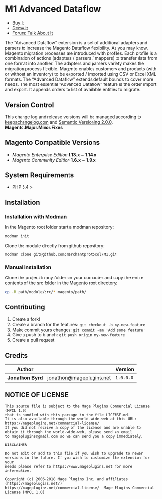 # M1 Advanced Dataflow

 - [Buy It](https://mageplugins.net/store/magento-extensions/magento-v1-0/advanced-dataflow.html)
 - [Demo It](http://demo.mageplugins.net/M1-advanced-data-flow)
 - [Forum: Talk About It](https://mageplugins.net/forums/forum/magento-plugin-forum/advanced-dataflow/)

The “Advanced Dataflow” extension is a set of additional adapters and parsers to increase the Magento Dataflow flexibility. As you may know, Magento migration processes are introduced with profiles. Each profile is a combination of actions (adapters / parsers / mappers) to transfer data from one format into another. The adapters and parsers variety makes the migration process flexible. Magento enables customers and products (with or without an inventory) to be exported / imported using CSV or Excel XML formats. The “Advanced Dataflow” extends default bounds to cover more needs. The most essential “Advanced Dataflow” feature is the order import and export. It appends orders to list of available entities to migrate.

## Version Control

This change log and release versions will be managed according to [keepachangelog.com](http://keepachangelog.com/) and [Semantic Versioning 2.0.0](http://semver.org/).  **Magento.Major.Minor.Fixes**

## Magento Compatible Versions

* *Magento Enterprise Edition* **1.13.x** ~ **1.14.x**
* *Magento Community Edition* **1.6.x** ~ **1.9.x**

## System Requirements

* PHP 5.4 >

## Installation

### Installation with [Modman](https://github.com/colinmollenhour/modman)

In the Magento root folder start a modman repository:

```bash
modman init
```

Clone the module directly from github repository:

```bash
modman clone git@github.com:merchantprotocol/M1.git
```

### Manual installation

Clone the project in any folder on your computer and copy the entire contents of the src folder in the Magento root directory:

```bash
cp -R path/module/src/* magento/path/
```

## Contributing

1. Create a fork!
2. Create a branch for the features: `git checkout -b my-new-feature`
3. Make commit yours changes: `git commit -am 'Add some feature'`
4. Give a push to branch: `git push origin my-new-feature`
5. Create a pull request

## Credits

Author||Version
--- | --- | ---
**Jonathon Byrd** | jonathon@mageplugins.net | `1.0.0.0`

## NOTICE OF LICENSE

	This source file is subject to the Mage Plugins Commercial License (MPCL 1.0)
	that is bundled with this package in the file LICENSE.md.
	It is also available through the world-wide-web at this URL:
	https://mageplugins.net/commercial-license/
	If you did not receive a copy of the license and are unable to
	obtain it through the world-wide-web, please send an email
	to mageplugins@gmail.com so we can send you a copy immediately.
        
	DISCLAIMER
        
	Do not edit or add to this file if you wish to upgrade to newer
	versions in the future. If you wish to customize the extension for your
	needs please refer to https://www.mageplugins.net for more information.
	
	Copyright (c) 2006-2018 Mage Plugins Inc. and affiliates (https://mageplugins.net/)
	https://mageplugins.net/commercial-license/  Mage Plugins Commercial License (MPCL 1.0)
	
